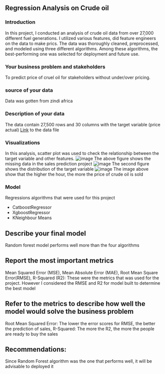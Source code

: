 ## Regression Analysis on Crude oil
### Introduction 
In this project, I conducted an analysis of crude oil data from over 27,000 different fuel generations. I utilized various features, did feature engineers on the data to make prics. The data was thoroughly cleaned, preprocessed, and modeled using three different algorithms. Among these algorithms, the best-performing one was selected for deployment and future use.

### Your business problem and stakeholders
To predict price of cruel oil for stakeholders without under/over pricing. 

### source of your data
Data was gotten from zindi africa

### Description of your data
The data contain 27,500 rows and 30 columns with the target variable (price actual)
[Link](https://github.com/xkaycc/Approved-Project-Crude-Oil-/blob/main/crude%20oil.csv) to the data file

### Visualizations
In this analysis, scatter plot was used to check the relationship between the target variable and other features.
![image](https://user-images.githubusercontent.com/120944468/230381921-e9d89c04-fefe-417f-ab20-2bc202c2eb3e.png)
The above figure shows the missing data in the sales prediction project
![image](https://user-images.githubusercontent.com/120944468/230382346-4087e90e-7760-48e2-be2f-3487e123fd40.png)
The second figure shows the distribution of the target variable
![image](https://user-images.githubusercontent.com/120944468/230382575-01a264bc-21c0-4ad3-8e50-9064d3773168.png)
The image above show that the higher the hour, the more the price of crude oil is sold

### Model
Regressions algorithms that were used for this project 
 - CatboostRegressor
 - XgboostRegressor
 - KNeighbour Means

## Describe your final model
Random forest model performs well more than the four algorithms

## Report the most important metrics
Mean Squared Error (MSE), Mean Absolute Error (MAE), Root Mean Square Error(RMSE), R-Squared (R2):
These were the metrics that was used for the project. However I considered the RMSE and R2 for model built to determine the best model

## Refer to the metrics to describe how well the model would solve the business problem
Root Mean Squared Error: The lower the error scores for RMSE, the better the prediction of sales, 
R-Squared: The more the R2, the more the people are ready to buy the sales

## Recommendations:
Since Random Forest algorithm was the one that performs well, it will be advisable to deployed it
